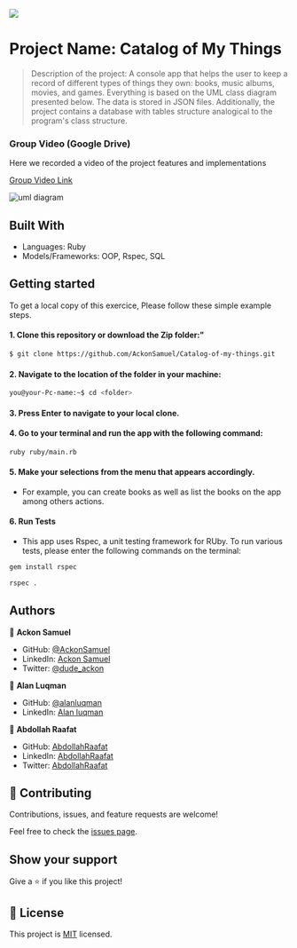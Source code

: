 ![](https://img.shields.io/badge/Microverse-blueviolet)

# Project Name: Catalog of My Things

> Description of the project: A console app that helps the user to keep a record of different types of things they own: books, music albums, movies, and games. Everything is based on the UML class diagram presented below. The data is stored in JSON files. Additionally, the project contains a database with tables structure analogical to the program's class structure.

### Group Video (Google Drive)
Here we recorded a video of the project features and implementations

[Group Video Link](https://drive.google.com/file/d/1xo1DM-BpKsGmBE35fATPzuiea0wvlRAm/view?usp=sharing)

![uml diagram](images/uml.png)

## Built With
- Languages: Ruby
- Models/Frameworks: OOP, Rspec, SQL

## Getting started
To get a local copy of this exercice, Please follow these simple example steps.

#### 1. Clone this repository or download the Zip folder:"

```bash command
$ git clone https://github.com/AckonSamuel/Catalog-of-my-things.git
```
#### 2. Navigate to the location of the folder in your machine:
```bash command
you@your-Pc-name:~$ cd <folder>
```
#### 3. Press Enter to navigate to your local clone.

#### 4. Go to your terminal and run the app with the following command:
```bash command
ruby ruby/main.rb
```

#### 5. Make your selections from the menu that appears accordingly.
- For example, you can create books as well as list the books on the app among others actions.

#### 6. Run Tests
- This app uses Rspec, a unit testing framework for RUby. To run various tests, please enter the following commands on the terminal:

```sh
gem install rspec
```

```sh
rspec .
```

## Authors

👤 **Ackon Samuel**

- GitHub: [@AckonSamuel](https://github.com/AckonSamuel)
- LinkedIn: [Ackon Samuel](https://www.linkedin.com/in/samuel-yaw-ackon/) 
- Twitter: [@dude_ackon](https://twitter.com/dude_ackon)

👤 **Alan Luqman**

- GitHub: [@alanluqman](https://github.com/alanluqman)
- LinkedIn: [Alan luqman](https://www.linkedin.com/in/alan-luqman-61623b17a/)

👤 **Abdollah Raafat**

- GitHub: [AbdollahRaafat](https://github.com/AbdollahRaafat)
- LinkedIn: [AbdollahRaafat](https://www.linkedin.com/in/abdollah-raafat-886059221/)
- Twitter: [AbdollahRaafat](https://twitter.com/abdollah_raafat)
## 🤝 Contributing

Contributions, issues, and feature requests are welcome!

Feel free to check the [issues page](../../issues/).

## Show your support

Give a ⭐️ if you like this project!


## 📝 License

This project is [MIT](./MIT.md) licensed.
